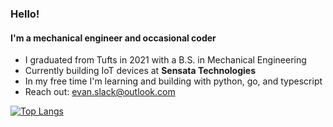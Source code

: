 ### Hello!

#### I'm a mechanical engineer and occasional coder

- I graduated from Tufts in 2021 with a B.S. in Mechanical Engineering
- Currently building IoT devices at **Sensata Technologies** 
- In my free time I'm learning and building with python, go, and typescript
- Reach out: [evan.slack@outlook.com](evan.slack@outlook.com)

[![Top Langs](https://github-readme-stats.vercel.app/api/top-langs/?username=evanofslack&layout=compact)](https://github.com/anuraghazra/github-readme-stats)

